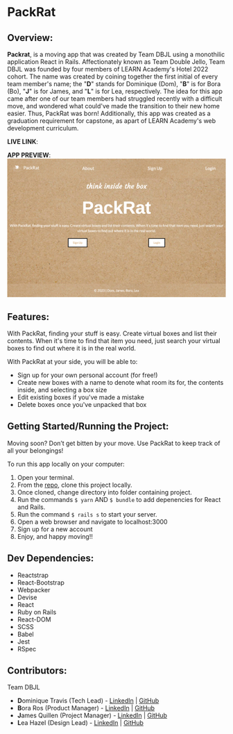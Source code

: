 # PackRat

## Overview:
**Packrat**, is a moving app that was created by Team DBJL using a monothilic application React in Rails. Affectionately known as Team Double Jello, Team DBJL was founded by four members of LEARN Academy's Hotel 2022 cohort. The name was created by coining together the first initial of every team member's name; the "**D**" stands for Dominique (Dom), "**B**" is for Bora (Bo), "**J**" is for James, and "**L**" is for Lea, respectively. The idea for this app came after one of our team members had struggled recently with a difficult move, and wondered what could've made the transition to their new home easier. Thus, PackRat was born! Additionally, this app was created as a graduation requirement for capstone, as apart of LEARN Academy's web development curriculum.

**LIVE LINK**: <insert-link-here>

**APP PREVIEW**:
![PackRat Application Screenshot](app/assets/images/App-screenshot.png "PackRat Homepage")

## Features:
With PackRat, finding your stuff is easy. Create virtual boxes and list their contents. When it's time to find that item you need, just search your virtual boxes to find out where it is in the real world.

With PackRat at your side, you will be able to:
- Sign up for your own personal account (for free!)
- Create new boxes with a name to denote what room its for, the contents inside, and selecting a box size
- Edit existing boxes if you've made a mistake
- Delete boxes once you've unpacked that box

## Getting Started/Running the Project:
Moving soon? Don’t get bitten by your move. Use PackRat to keep track of all your belongings!

To run this app locally on your computer:
1. Open your terminal.
2. From the [repo](https://github.com/Team-DBJL/moving-app), clone this project locally.
3. Once cloned, change directory into folder containing project.
4. Run the commands `$ yarn` AND `$ bundle` to add depenencies for React and Rails.
5. Run the command `$ rails s` to start your server.
6. Open a web browser and navigate to localhost:3000
7. Sign up for a new account
8. Enjoy, and happy moving!!

## Dev Dependencies: 
- Reactstrap
- React-Bootstrap
- Webpacker
- Devise
- React
- Ruby on Rails
- React-DOM
- SCSS
- Babel
- Jest
- RSpec

## Contributors:
Team DBJL
- **D**ominique Travis (Tech Lead) - [LinkedIn](https://www.linkedin.com/in/dominque-travis/) | [GitHub](https://github.com/djx-ctrl)
- **B**ora Ros (Product Manager) - [LinkedIn](https://www.linkedin.com/in/bora-ros) | [GitHub](https://github.com/bnros)
- **J**ames Quillen (Project Manager) - [LinkedIn](https://www.linkedin.com/in/jamesquillen/) | [GitHub](https://github.com/jamesquillen)
- **L**ea Hazel (Design Lead) - [LinkedIn](https://www.linkedin.com/in/lea-hazel-452404203/) | [GitHub](https://github.com/lmhazel)